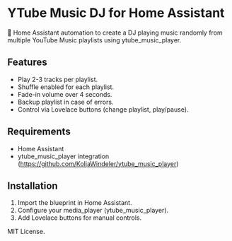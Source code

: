 # YTube Music DJ for Home Assistant

🎵 Home Assistant automation to create a DJ playing music randomly from multiple YouTube Music playlists using ytube_music_player.

## Features
- Play 2-3 tracks per playlist.
- Shuffle enabled for each playlist.
- Fade-in volume over 4 seconds.
- Backup playlist in case of errors.
- Control via Lovelace buttons (change playlist, play/pause).

## Requirements
- Home Assistant
- ytube_music_player integration (https://github.com/KoljaWindeler/ytube_music_player)

## Installation
1. Import the blueprint in Home Assistant.
2. Configure your media_player (ytube_music_player).
3. Add Lovelace buttons for manual controls.

MIT License.
